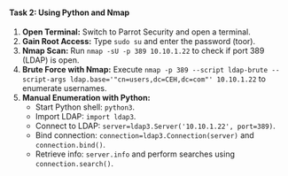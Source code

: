 #### Task 2: Using Python and Nmap

1. **Open Terminal:** Switch to Parrot Security and open a terminal.
2. **Gain Root Access:** Type `sudo su` and enter the password (toor).
3. **Nmap Scan:** Run `nmap -sU -p 389 10.10.1.22` to check if port 389 (LDAP) is open.
4. **Brute Force with Nmap:** Execute `nmap -p 389 --script ldap-brute --script-args ldap.base='"cn=users,dc=CEH,dc=com"' 10.10.1.22` to enumerate usernames.
5. **Manual Enumeration with Python:**
   - Start Python shell: `python3`.
   - Import LDAP: `import ldap3`.
   - Connect to LDAP: `server=ldap3.Server('10.10.1.22', port=389)`.
   - Bind connection: `connection=ldap3.Connection(server)` and `connection.bind()`.
   - Retrieve info: `server.info` and perform searches using `connection.search()`.